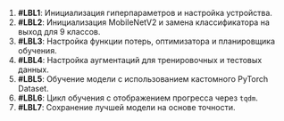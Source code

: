 1. **#LBL1**: Инициализация гиперпараметров и настройка устройства.
2. **#LBL2**: Инициализация MobileNetV2 и замена классификатора на выход для 9 классов.
3. **#LBL3**: Настройка функции потерь, оптимизатора и планировщика обучения.
4. **#LBL4**: Настройка аугментаций для тренировочных и тестовых данных.
5. **#LBL5**: Обучение модели с использованием кастомного PyTorch Dataset.
6. **#LBL6**: Цикл обучения с отображением прогресса через `tqdm`.
7. **#LBL7**: Сохранение лучшей модели на основе точности.

